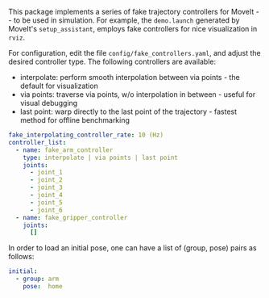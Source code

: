 This package implements a series of fake trajectory controllers for MoveIt -- to be used in simulation.
For example, the `demo.launch` generated by MoveIt's `setup_assistant`, employs fake controllers for nice visualization in `rviz`.

For configuration, edit the file `config/fake_controllers.yaml`, and adjust the desired controller type.
The following controllers are available:
- interpolate: perform smooth interpolation between via points - the default for visualization
- via points:  traverse via points, w/o interpolation in between - useful for visual debugging
- last point:  warp directly to the last point of the trajectory - fastest method for offline benchmarking

```yaml
fake_interpolating_controller_rate: 10 (Hz)
controller_list:
  - name: fake_arm_controller
    type: interpolate | via points | last point
    joints:
      - joint_1
      - joint_2
      - joint_3
      - joint_4
      - joint_5
      - joint_6
  - name: fake_gripper_controller
    joints:
      []
```

In order to load an initial pose, one can have a list of (group, pose) pairs as follows:

```yaml
initial:
  - group: arm
    pose:  home
```
